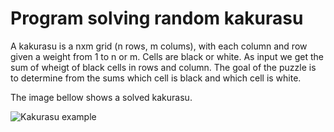Program solving random kakurasu
===============================

A kakurasu is a nxm grid (n rows, m colums), with each column and row given a weight from 1 to n or m. 
Cells are black or white. As input we get the sum of wheigt of black cells in rows and column. The goal 
of the puzzle is to determine from the sums which cell is black and which cell is white. 

The image bellow shows a solved kakurasu. 

![Kakurasu example](https://gitea.meessen.net/meessen/kakurasu/src/branch/master/Kakurasu_solution.jpg)